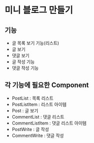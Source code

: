 # 미니 블로그 만들기

## 기능
- 글 목록 보기 기능(리스트)
- 글 보기
- 댓글 보기
- 글 작성 기능
- 댓글 작성 기능

## 각 기능에 필요한 Component
- PostList : 목록 리스트
- PostListItem : 리스트 아이템
- Post : 글 보기
- CommentList : 댓글 리스트
- CommentListItem : 댓글 리스트 아이템
- PostWrite : 글 작성
- CommentWrite : 댓글 작성

